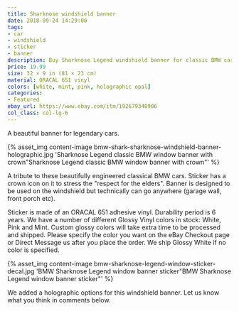 ```yaml
---
title: Sharknose windshield banner
date: 2018-09-24 14:29:00
tags:
- car
- windshield
- sticker
- banner
description: Buy Sharknose Legend windshield banner for classic BMW cars. Available in holographic finish.
price: 19.99
size: 32 × 9 in (81 × 23 cm)
material: ORACAL 651 vinyl
colors: [white, mint, pink, holographic opal]
categories:
- Featured
ebay_url: https://www.ebay.com/itm/192679348906
col_class: col-lg-6
---
```


A beautiful banner for legendary cars.

<!-- more -->
{% asset_img content-image bmw-shark-sharknose-windshield-banner-holographic.jpg 'Sharknose Legend classic BMW window banner with crown"Sharknose Legend classic BMW window banner with crown"' %}

A tribute to these beautifully engineered classical BMW cars. Sticker has a crown icon on it to stress the "respect for the elders". Banner is designed to be used on the windshield but technically can go anywhere (garage wall, front porch etc).

Sticker is made of an ORACAL 651 adhesive vinyl. Durability period is 6 years. We have a number of different Glossy Vinyl colors in stock: White, Pink and Mint. Custom glossy colors will take extra time to be processed and shipped. Please specify the color you want on the eBay Checkout page or Direct Message us after you place the order. We ship Glossy White if no color is specified.

{% asset_img content-image bmw-sharknose-legend-window-sticker-decal.jpg 'BMW Sharknose Legend window banner sticker"BMW Sharknose Legend window banner sticker"' %}

We added a holographic options for this windshield banner. Let us know what you think in comments below.
